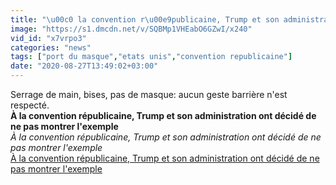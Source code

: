 ```yaml
---
title: "\u00c0 la convention r\u00e9publicaine, Trump et son administration ont d\u00e9cid\u00e9 de ne pas montrer l'exemple"
image: "https://s1.dmcdn.net/v/SQBMp1VHEabO6GZwI/x240"
vid_id: "x7vrpo3"
categories: "news"
tags: ["port du masque","etats unis","convention republicaine"]
date: "2020-08-27T13:49:02+03:00"
---
```

Serrage de main, bises, pas de masque: aucun geste barrière n'est respecté.<br><b>À la convention républicaine, Trump et son administration ont décidé de ne pas montrer l'exemple</b><br> <i>À la convention républicaine, Trump et son administration ont décidé de ne pas montrer l'exemple</i><br> <u>À la convention républicaine, Trump et son administration ont décidé de ne pas montrer l'exemple</u>
